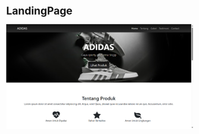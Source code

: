 # LandingPage
![image alt](https://github.com/EvanDarmawan/LandingPage/blob/681502f5de86d61a9c2bb0393eb0ce3951f7530d/Screenshot%202025-05-21%20172749.png)
